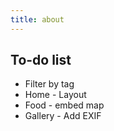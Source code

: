 ```yaml
---
title: about
---
```


## To-do list

- Filter by tag
- Home - Layout
- Food - embed map
- Gallery - Add EXIF